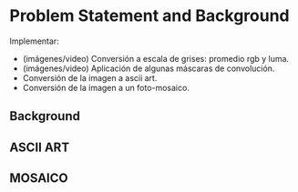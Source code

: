 # Problem Statement and Background

Implementar:

* (imágenes/video) Conversión a escala de grises: promedio rgb y luma.
* (imágenes/video) Aplicación de algunas máscaras de convolución.
* Conversión de la imagen a ascii art.
* Conversión de la imagen a un foto-mosaico.


## Background   

## ASCII ART

## MOSAICO 

